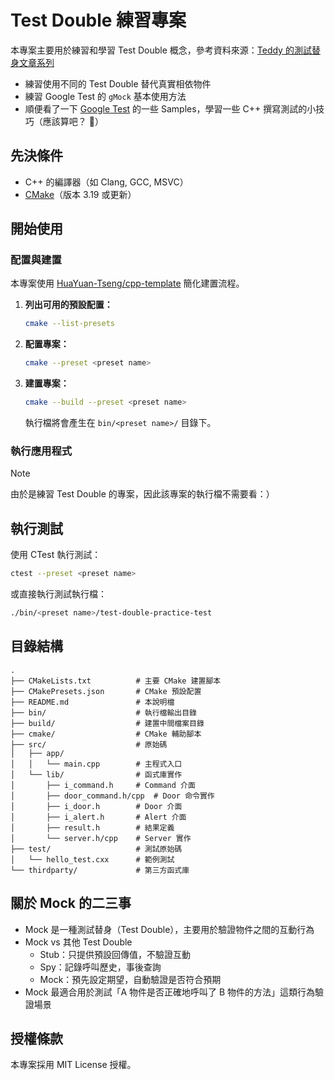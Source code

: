 # Test Double 練習專案

本專案主要用於練習和學習 Test Double 概念，參考資料來源：[Teddy 的測試替身文章系列](https://teddy-chen-tw.blogspot.com/search?q=test+double)

- 練習使用不同的 Test Double 替代真實相依物件
- 練習 Google Test 的 `gMock` 基本使用方法
- 順便看了一下 [Google Test](https://github.com/google/googletest) 的一些 Samples，學習一些 C++ 撰寫測試的小技巧（應該算吧？ 🤣）

## 先決條件

- C++ 的編譯器（如 Clang, GCC, MSVC）
- [CMake](https://cmake.org/download/)（版本 3.19 或更新）

## 開始使用

### 配置與建置

本專案使用 [HuaYuan-Tseng/cpp-template](https://github.com/HuaYuan-Tseng/cpp-template) 簡化建置流程。

1. **列出可用的預設配置：**

    ```bash
    cmake --list-presets
    ```

2. **配置專案：**

    ```bash
    cmake --preset <preset name>
    ```

3. **建置專案：**

    ```bash
    cmake --build --preset <preset name>
    ```

    執行檔將會產生在 `bin/<preset name>/` 目錄下。

### 執行應用程式

> [!NOTE]
> 由於是練習 Test Double 的專案，因此該專案的執行檔不需要看：）

## 執行測試

使用 CTest 執行測試：

```bash
ctest --preset <preset name>
```

或直接執行測試執行檔：

```bash
./bin/<preset name>/test-double-practice-test
```

## 目錄結構

```text
.
├── CMakeLists.txt          # 主要 CMake 建置腳本
├── CMakePresets.json       # CMake 預設配置
├── README.md               # 本說明檔
├── bin/                    # 執行檔輸出目錄
├── build/                  # 建置中間檔案目錄
├── cmake/                  # CMake 輔助腳本
├── src/                    # 原始碼
│   ├── app/
│   │   └── main.cpp        # 主程式入口
│   └── lib/                # 函式庫實作
│       ├── i_command.h     # Command 介面
│       ├── door_command.h/cpp  # Door 命令實作
│       ├── i_door.h        # Door 介面
│       ├── i_alert.h       # Alert 介面
│       ├── result.h        # 結果定義
│       └── server.h/cpp    # Server 實作
├── test/                   # 測試原始碼
│   └── hello_test.cxx      # 範例測試
└── thirdparty/             # 第三方函式庫
```

## 關於 Mock 的二三事

- Mock 是一種測試替身（Test Double），主要用於驗證物件之間的互動行為
- Mock vs 其他 Test Double
  - Stub：只提供預設回傳值，不驗證互動
  - Spy：記錄呼叫歷史，事後查詢
  - Mock：預先設定期望，自動驗證是否符合預期
- Mock 最適合用於測試「A 物件是否正確地呼叫了 B 物件的方法」這類行為驗證場景

## 授權條款

本專案採用 MIT License 授權。
